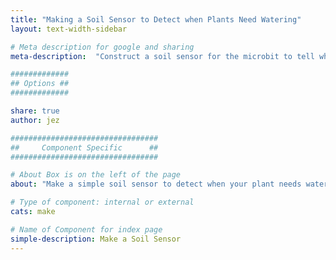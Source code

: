 ```yaml
---
title: "Making a Soil Sensor to Detect when Plants Need Watering"
layout: text-width-sidebar

# Meta description for google and sharing
meta-description:  "Construct a soil sensor for the microbit to tell when your plants need watering."

#############
## Options ##
#############

share: true
author: jez

#################################
##     Component Specific      ##
#################################

# About Box is on the left of the page
about: "Make a simple soil sensor to detect when your plant needs watering."

# Type of component: internal or external
cats: make

# Name of Component for index page
simple-description: Make a Soil Sensor
---
```

